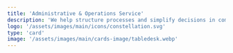 ```yaml
---
title: 'Administrative & Operations Service'
description: 'We help structure processes and simplify decisions in complex environments'
logo: '/assets/images/main/icons/constellation.svg'
type: 'card'
image: '/assets/images/main/cards-image/tabledesk.webp'
---
```

